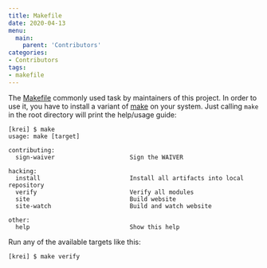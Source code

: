 ```yaml
---
title: Makefile
date: 2020-04-13
menu:
  main:
    parent: 'Contributors'
categories:
- Contributors
tags:
- makefile
---
```


The [Makefile](../../../Makefile) commonly used task by maintainers of this project. In order to use it, you have to install a variant of [make](https://en.wikipedia.org/wiki/Make_(software)) on your system. Just calling `make` in the root directory will print the help/usage guide:

```shell script
[krei] $ make
usage: make [target]

contributing:
  sign-waiver                     Sign the WAIVER

hacking:
  install                         Install all artifacts into local repository
  verify                          Verify all modules
  site                            Build website
  site-watch                      Build and watch website

other:
  help                            Show this help
```

Run any of the available targets like this:

```shell script
[krei] $ make verify
```
